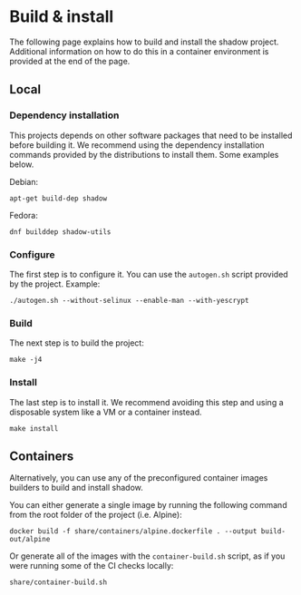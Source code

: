 # Build & install

The following page explains how to build and install the shadow project.
Additional information on how to do this in a container environment is provided
at the end of the page.

## Local

### Dependency installation

This projects depends on other software packages that need to be installed
before building it. We recommend using the dependency installation commands
provided by the distributions to install them. Some examples below.

Debian:
```
apt-get build-dep shadow
```

Fedora:
```
dnf builddep shadow-utils
```

### Configure

The first step is to configure it. You can use the
`autogen.sh` script provided by the project. Example:

```
./autogen.sh --without-selinux --enable-man --with-yescrypt
```

### Build

The next step is to build the project:

```
make -j4
```

### Install

The last step is to install it. We recommend avoiding this step and using a
disposable system like a VM or a container instead.

```
make install
```

## Containers

Alternatively, you can use any of the preconfigured container images builders
to build and install shadow.

You can either generate a single image by running the following command from
the root folder of the project (i.e. Alpine):

```
docker build -f share/containers/alpine.dockerfile . --output build-out/alpine
```

Or generate all of the images with the `container-build.sh` script, as if you
were running some of the CI checks locally:

```
share/container-build.sh
```